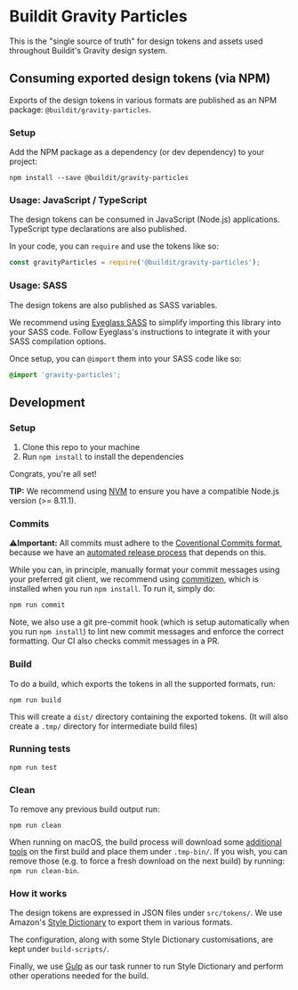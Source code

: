 # Buildit Gravity Particles
This is the "single source of truth" for design tokens and assets used throughout Buildit's Gravity design system.


## Consuming exported design tokens (via NPM)
Exports of the design tokens in various formats are published as an NPM package: `@buildit/gravity-particles`.

### Setup
Add the NPM package as a dependency (or dev dependency) to your project:
```
npm install --save @buildit/gravity-particles
```

### Usage: JavaScript / TypeScript
The design tokens can be consumed in JavaScript (Node.js) applications. TypeScript type declarations are also published.

In your code, you can `require` and use the tokens like so:

```js
const gravityParticles = require('@buildit/gravity-particles');
```


### Usage: SASS
The design tokens are also published as SASS variables.

We recommend using [Eyeglass SASS](https://github.com/linkedin/eyeglass) to simplify importing this library into your SASS code. Follow Eyeglass's instructions to integrate it with your SASS compilation options.

Once setup, you can `@import` them into your SASS code like so:

```scss
@import 'gravity-particles';
```


## Development

### Setup
1. Clone this repo to your machine
1. Run `npm install` to install the dependencies

Congrats, you're all set!

**TIP:** We recommend using [NVM](https://github.com/creationix/nvm) to ensure you have a compatible Node.js version (>= 8.11.1).

### Commits
⚠️**Important:** All commits must adhere to the [Coventional Commits format](https://www.conventionalcommits.org/), because we have an [automated release process](https://semantic-release.gitbook.io/semantic-release/) that depends on this.

While you can, in principle, manually format your commit messages using your preferred git client, we recommend using [commitizen](http://commitizen.github.io/cz-cli/), which is installed when you run `npm install`. To run it, simply do:

```sh
npm run commit
```

Note, we also use a git pre-commit hook (which is setup automatically when you run `npm install`) to lint new commit messages and enforce the correct formatting. Our CI also checks commit messages in a PR.


### Build
To do a build, which exports the tokens in all the supported formats, run:

```
npm run build
```

This will create a `dist/` directory containing the exported tokens. (It will also create a `.tmp/` directory for intermediate build files)


### Running tests
```
npm run test
```

### Clean
To remove any previous build output run:

```
npm run clean
```

When running on macOS, the build process will download some [additional tools](https://github.com/ramonpoca/ColorTools) on the first build and place them under `.tmp-bin/`. If you wish, you can remove those (e.g. to force a fresh download on the next build) by running: `npm run clean-bin`.


### How it works
The design tokens are expressed in JSON files under `src/tokens/`. We use Amazon's [Style Dictionary](https://amzn.github.io/style-dictionary/) to export them in various formats.

The configuration, along with some Style Dictionary customisations, are kept under `build-scripts/`.

Finally, we use [Gulp](https://gulpjs.com/) as our task runner to run Style Dictionary and perform other operations needed for the build.
